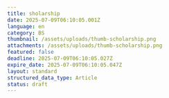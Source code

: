 ```yaml
---
title: sholarship
date: 2025-07-09T06:10:05.001Z
language: en
category: BS
thumbnail: /assets/uploads/thumb-scholarship.png
attachments: /assets/uploads/thumb-scholarship.png
featured: false
deadline: 2025-07-09T06:10:05.027Z
expire_date: 2025-07-09T06:10:05.047Z
layout: standard
structured_data_type: Article
status: draft
---
```

